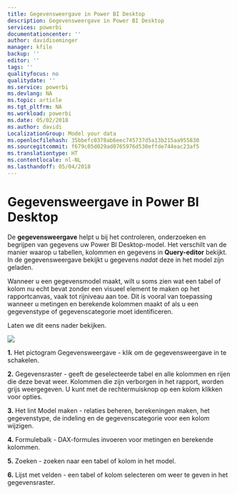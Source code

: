 ```yaml
---
title: Gegevensweergave in Power BI Desktop
description: Gegevensweergave in Power BI Desktop
services: powerbi
documentationcenter: ''
author: davidiseminger
manager: kfile
backup: ''
editor: ''
tags: ''
qualityfocus: no
qualitydate: ''
ms.service: powerbi
ms.devlang: NA
ms.topic: article
ms.tgt_pltfrm: NA
ms.workload: powerbi
ms.date: 05/02/2018
ms.author: davidi
LocalizationGroup: Model your data
ms.openlocfilehash: 35bbefc0378ab6eec745737d5a13b215aa955830
ms.sourcegitcommit: f679c05d029ad0765976d530effde744eac23af5
ms.translationtype: HT
ms.contentlocale: nl-NL
ms.lasthandoff: 05/04/2018
---
```

# <a name="data-view-in-power-bi-desktop"></a>Gegevensweergave in Power BI Desktop
De **gegevensweergave** helpt u bij het controleren, onderzoeken en begrijpen van gegevens uw Power BI Desktop-model. Het verschilt van de manier waarop u tabellen, kolommen en gegevens in **Query-editor** bekijkt. In de gegevensweergave bekijkt u gegevens *nadat* deze in het model zijn geladen.

Wanneer u een gegevensmodel maakt, wilt u soms zien wat een tabel of kolom nu echt bevat zonder een visueel element te maken op het rapportcanvas, vaak tot rijniveau aan toe. Dit is vooral van toepassing wanneer u metingen en berekende kolommen maakt of als u een gegevenstype of gegevenscategorie moet identificeren.

Laten we dit eens nader bekijken.

![](media/desktop-data-view/dataview_fullscreen.png)

**1.** Het pictogram Gegevensweergave - klik om de gegevensweergave in te schakelen.

**2.** Gegevensraster - geeft de geselecteerde tabel en alle kolommen en rijen die deze bevat weer. Kolommen die zijn verborgen in het rapport, worden grijs weergegeven. U kunt met de rechtermuisknop op een kolom klikken voor opties.

**3.** Het lint Model maken - relaties beheren, berekeningen maken, het gegevenstype, de indeling en de gegevenscategorie voor een kolom wijzigen.

**4.** Formulebalk - DAX-formules invoeren voor metingen en berekende kolommen.

**5.** Zoeken - zoeken naar een tabel of kolom in het model.

**6.** Lijst met velden - een tabel of kolom selecteren om weer te geven in het gegevensraster.

